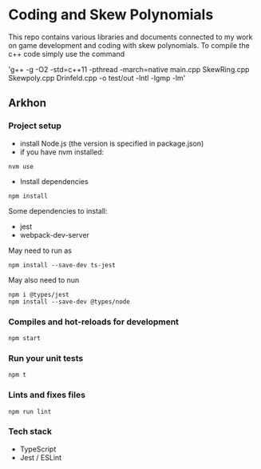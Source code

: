 # Coding and Skew Polynomials

This repo contains various libraries and documents connected to my work on game development and coding with skew polynomials. To compile the c++ code simply use the command

'g++ -g -O2 -std=c++11 -pthread -march=native main.cpp SkewRing.cpp Skewpoly.cpp Drinfeld.cpp -o test/out -lntl -lgmp -lm'

## Arkhon

### Project setup
- install Node.js (the version is specified in package.json)
- if you have nvm installed: 
```
nvm use
```
- Install dependencies
```
npm install
```
Some dependencies to install:
- jest
- webpack-dev-server

May need to run as

```
npm install --save-dev ts-jest
```

May also need to nun
```
npm i @types/jest
npm install --save-dev @types/node
```

### Compiles and hot-reloads for development
```
npm start
```

### Run your unit tests
```
npm t
```
### Lints and fixes files
```
npm run lint
```

### Tech stack
- TypeScript 
- Jest / ESLint
